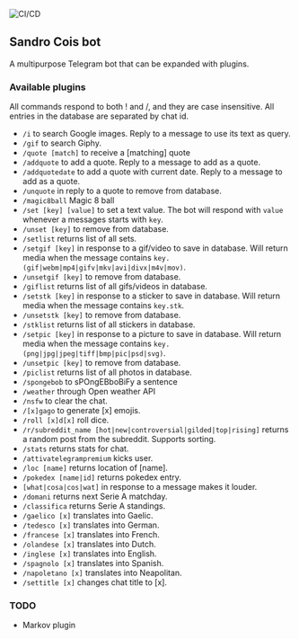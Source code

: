 ![CI/CD](https://github.com/TommasoAmici/sandro-cois-bot/workflows/CI/CD/badge.svg)

## Sandro Cois bot

A multipurpose Telegram bot that can be expanded with plugins.

### Available plugins

All commands respond to both ! and /, and they are case insensitive. All entries in the database are separated by chat id.

- `/i` to search Google images. Reply to a message to use its text as query.
- `/gif` to search Giphy.
- `/quote [match]` to receive a [matching] quote
- `/addquote` to add a quote. Reply to a message to add as a quote.
- `/addquotedate` to add a quote with current date. Reply to a message to add as a quote.
- `/unquote` in reply to a quote to remove from database.
- `/magic8ball` Magic 8 ball
- `/set [key] [value]` to set a text value. The bot will respond with `value` whenever a messages starts with `key`.
- `/unset [key]` to remove from database.
- `/setlist` returns list of all sets.
- `/setgif [key]` in response to a gif/video to save in database. Will return media when the message contains `key.(gif|webm|mp4|gifv|mkv|avi|divx|m4v|mov)`.
- `/unsetgif [key]` to remove from database.
- `/giflist` returns list of all gifs/videos in database.
- `/setstk [key]` in response to a sticker to save in database. Will return media when the message contains `key.stk`.
- `/unsetstk [key]` to remove from database.
- `/stklist` returns list of all stickers in database.
- `/setpic [key]` in response to a picture to save in database. Will return media when the message contains `key.(png|jpg|jpeg|tiff|bmp|pic|psd|svg)`.
- `/unsetpic [key]` to remove from database.
- `/piclist` returns list of all photos in database.
- `/spongebob` to sPOngEBboBiFy a sentence
- `/weather` through Open weather API
- `/nsfw` to clear the chat.
- `/[x]gago` to generate [x] emojis.
- `/roll [x]d[x]` roll dice.
- `/r/subreddit_name [hot|new|controversial|gilded|top|rising]` returns a random post from the subreddit. Supports sorting.
- `/stats` returns stats for chat.
- `/attivatelegrampremium` kicks user.
- `/loc [name]` returns location of [name].
- `/pokedex [name|id]` returns pokedex entry.
- `[what|cosa|cos|wat]` in response to a message makes it louder.
- `/domani` returns next Serie A matchday.
- `/classifica` returns Serie A standings.
- `/gaelico [x]` translates into Gaelic.
- `/tedesco [x]` translates into German.
- `/francese [x]` translates into French.
- `/olandese [x]` translates into Dutch.
- `/inglese [x]` translates into English.
- `/spagnolo [x]` translates into Spanish.
- `/napoletano [x]` translates into Neapolitan.
- `/settitle [x]` changes chat title to [x].

### TODO

- Markov plugin
